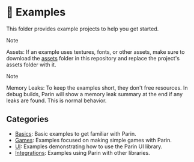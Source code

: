 # 🧪 Examples

This folder provides example projects to help you get started.

> [!NOTE]
> Assets: If an example uses textures, fonts, or other assets,
> make sure to download the [assets](../assets/) folder in this repository
> and replace the project's assets folder with it.

> [!NOTE]
> Memory Leaks: To keep the examples short, they don't free resources.
> In debug builds, Parin will show a memory leak summary at the end if any leaks are found.
> This is normal behavior.

## Categories

* [Basics](basics): Basic examples to get familiar with Parin.
* [Games](games): Examples focused on making simple games with Parin.
* [UI](ui): Examples demonstrating how to use the Parin UI library.
* [Integrations](integrations): Examples using Parin with other libraries.
